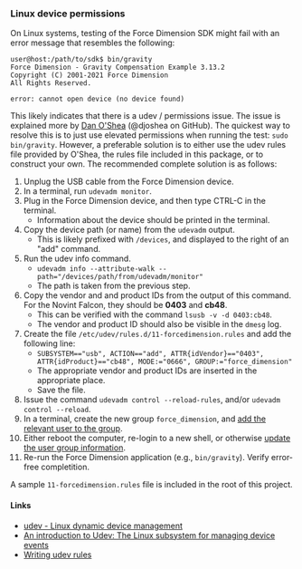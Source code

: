### Linux device permissions

On Linux systems, testing of the Force Dimension SDK might fail with an error 
message that resembles the following:

```
user@host:/path/to/sdk$ bin/gravity 
Force Dimension - Gravity Compensation Example 3.13.2
Copyright (C) 2001-2021 Force Dimension
All Rights Reserved.

error: cannot open device (no device found)
```

This likely indicates that there is a udev / permissions issue. The issue is 
explained more by [Dan O'Shea](https://github.com/djoshea/haptic-control) 
(@djoshea on GitHub). The quickest way to resolve this is to just use elevated permissions when running the test: ``sudo bin/gravity``. However, a preferable 
solution is to either use the udev rules file provided by O'Shea, the rules 
file included in this package, or to construct your own. The recommended 
complete solution is as follows:

1. Unplug the USB cable from the Force Dimension device.
2. In a terminal, run ``udevadm monitor``.
3. Plug in the Force Dimension device, and then type CTRL-C in the terminal.
    * Information about the device should be printed in the terminal.
4. Copy the device path (or name) from the ``udevadm`` output.
    * This is likely prefixed with ``/devices``, and displayed to the right of an "add" command.
5. Run the udev info command.
    * ``udevadm info --attribute-walk --path="/devices/path/from/udevadm/monitor"``
    * The path is taken from the previous step.
6. Copy the vendor and and product IDs from the output of this command. For the Novint Falcon, they should be **0403** and **cb48**.
    * This can be verified with the command ``lsusb -v -d 0403:cb48``.
    * The vendor and product ID should also be visible in the ``dmesg`` log.
7. Create the file ``/etc/udev/rules.d/11-forcedimension.rules`` and add the following line:
    * ``SUBSYSTEM=="usb", ACTION=="add", ATTR{idVendor}=="0403", ATTR{idProduct}=="cb48", MODE:="0666", GROUP:="force_dimension"``
    * The appropriate vendor and product IDs are inserted in the appropriate place.
    * Save the file.
8. Issue the command ``udevadm control --reload-rules``, and/or ``udevadm control --reload``.
9. In a terminal, create the new group ``force_dimension``, and [add the relevant user to the group](https://www.howtogeek.com/50787/add-a-user-to-a-group-or-second-group-on-linux/).
10. Either reboot the computer, re-login to a new shell, or otherwise [update the user group information](https://superuser.com/questions/272061/reload-a-linux-users-group-assignments-without-logging-out).
11. Re-run the Force Dimension application (e.g., ``bin/gravity``). Verify error-free completition.

A sample ``11-forcedimension.rules`` file is included in the root of this 
project.

#### Links

* [udev - Linux dynamic device management](https://wiki.debian.org/udev)
* [An introduction to Udev: The Linux subsystem for managing device events](https://opensource.com/article/18/11/udev)
* [Writing udev rules](http://reactivated.net/writing_udev_rules.html)


